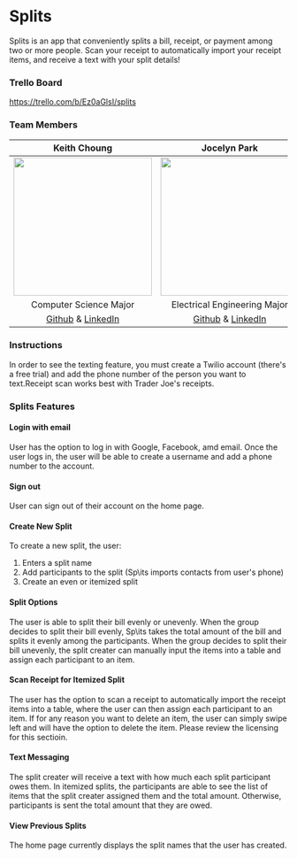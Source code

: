 # Splits
Splits is an app that conveniently splits a bill, receipt, or payment among two or more people. Scan your receipt to automatically import your receipt items, and receive a text with your split details!

### Trello Board
https://trello.com/b/Ez0aGlsI/splits

### Team Members
| Keith Choung | Jocelyn Park | Shaumik Pathak | Pavel Trvirinko |
| :---: | :---: | :---: | :---: |
| <img src = "https://github.com/ECS189E/project-w21-splits/blob/main/Pictures/KeithChoung.jpg" width="250"> | <img src = "https://github.com/ECS189E/project-w21-splits/blob/main/Pictures/Jocelyn%20Park.png" width="250"> | <img src = "https://github.com/ECS189E/project-w21-splits/blob/main/Pictures/IMG_1484.jpg" width="250"> | <img src = "https://github.com/ECS189E/project-w21-splits/blob/main/Pictures/Paul%20Tsvirinko.JPG" width="250">  |
| Computer Science Major | Electrical Engineering Major | Computer Science Major | Cognitive Science Major |
| [Github](https://github.com/Keith-Choung) & [LinkedIn](https://www.linkedin.com/in/keithchoung/) | [Github](https://github.com/spectivePer) & [LinkedIn](https://www.linkedin.com/in/jocelyn-park) | [Github](https://github.com/shaumikpathak/ ) & [LinkedIn](http://linkedin.com/in/shaumik-pathak) | [Github](https://github.com/ptsvirinko) & [LinkedIn](https://www.linkedin.com/in/paul-tsvirinko) | 


### Instructions
In order to see the texting feature, you must create a Twilio account (there's a free trial) and add the phone number of the person you want to text.Receipt scan works best with Trader Joe's receipts.


### Splits Features
#### Login with email
User has the option to log in with Google, Facebook, amd email. 
Once the user logs in, the user will be able to create a username and add a phone number to the account.

#### Sign out
User can sign out of their account on the home page.

#### Create New Split
To create a new split, the user:
1. Enters a split name
2. Add participants to the split (Sp\its imports contacts from user's phone)
3. Create an even or itemized split

#### Split Options
The user is able to split their bill evenly or unevenly. 
When the group decides to split their bill evenly, Sp\its takes the total amount of the bill and splits it evenly among the participants.
When the group decides to split their bill unevenly, the split creater can manually input the items into a table and assign each participant to an item.

#### Scan Receipt for Itemized Split
The user has the option to scan a receipt to automatically import the receipt items into a table, where the user can then assign each participant to an item.
If for any reason you want to delete an item, the user can simply swipe left and will have the option to delete the item. Please review the licensing for this sectioin.

#### Text Messaging
The split creater will receive a text with how much each split participant owes them.
In itemized splits, the participants are able to see the list of items that the split creater assigned them and the total amount.
Otherwise, participants is sent the total amount that they are owed.

#### View Previous Splits
The home page currently displays the split names that the user has created.



